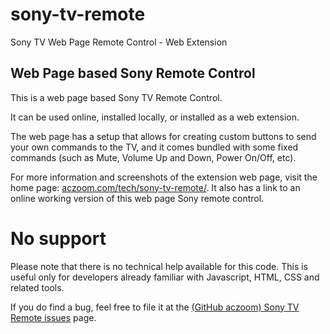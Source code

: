 # sony-tv-remote
Sony TV Web Page Remote Control - Web Extension

## Web Page based Sony Remote Control

This is a web page based Sony TV Remote Control.

It can be used online, installed locally, or installed as a web extension.

The web page has a setup that allows for creating custom buttons to send your own commands to the TV, and it comes bundled with some fixed commands (such as Mute, Volume Up and Down, Power On/Off, etc).

For more information and screenshots of the extension web page, visit the home page:
<a href="http://www.aczoom.com/tech/sony-tv-remote/">aczoom.com/tech/sony-tv-remote/</a>.
It also has a link to an online working version of this web page Sony remote control.

# No support

Please note that there is no technical help available for this code. This is useful only for developers already familiar with Javascript, HTML, CSS and related tools.

If you do find a bug, feel free to file it at the
<a href="https://github.com/avinash311/sony-tv-remote/issues">(GitHub aczoom) Sony TV Remote issues</a> page.
